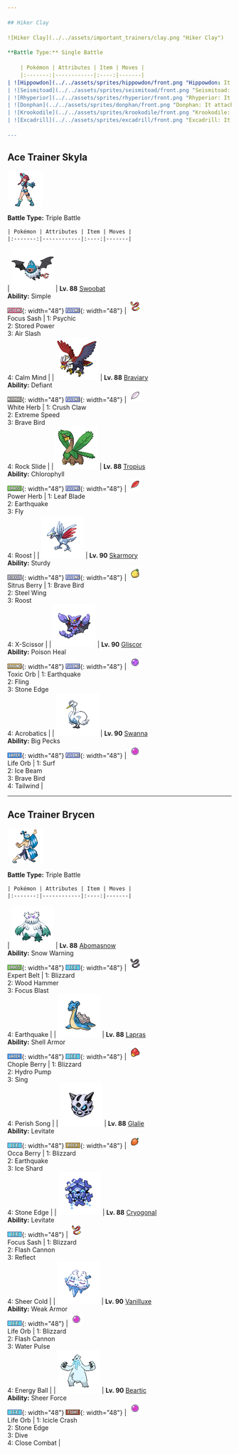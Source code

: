 ```yaml
---

## Hiker Clay

![Hiker Clay](../../assets/important_trainers/clay.png "Hiker Clay")

**Battle Type:** Single Battle

    | Pokémon | Attributes | Item | Moves |
    |:-------:|------------|:----:|-------|
| ![Hippowdon](../../assets/sprites/hippowdon/front.png "Hippowdon: It is surprisingly quick to anger. It holds its mouth agape as a display of its strength.") | **Lv. 88** [Hippowdon](../../pokemon/hippowdon.md/)<br>**Ability:** <span class="tooltip" title="The Pokémon summons a sandstorm in battle.">Sand Stream</span><br>![ground](../../assets/types/ground.png "Ground"){: width="48"} | ![Passho Berry](../../assets/items/passho-berry.png "Passho Berry")<br><span class="tooltip" title="Weakens a supereffective Water-type attack against the holding Pokémon.">Passho Berry</span> | 1: <span class='tooltip' title='The user sets off an earthquake that strikes those around it.'>Earthquake</span><br>2: <span class='tooltip' title='The user slacks off, restoring its own HP by up to half of its maximum HP.'>Slack Off</span><br>3: <span class='tooltip' title='The user stabs the foe with sharpened stones from below. It has a high critical-hit ratio.'>Stone Edge</span><br>4: <span class='tooltip' title='The user crunches up the target with sharp fangs. It may also lower the target’s Defense stat.'>Crunch</span> |
| ![Seismitoad](../../assets/sprites/seismitoad/front.png "Seismitoad: They shoot paralyzing liquid from their head bumps. They use vibration to hurt their opponents.") | **Lv. 88** [Seismitoad](../../pokemon/seismitoad.md/)<br>**Ability:** <span class="tooltip" title="Restores HP if hit by a Water-type move.">Water Absorb</span><br>![water](../../assets/types/water.png "Water"){: width="48"} ![ground](../../assets/types/ground.png "Ground"){: width="48"} | ![Rindo Berry](../../assets/items/rindo-berry.png "Rindo Berry")<br><span class="tooltip" title="Weakens a supereffective Grass-type attack against the holding Pokémon.">Rindo Berry</span> | 1: <span class='tooltip' title='The user sets off an earthquake that strikes those around it.'>Earthquake</span><br>2: <span class='tooltip' title='The user attacks by shooting muddy water at the opposing team. It may also lower the targets’ accuracy.'>Muddy Water</span><br>3: <span class='tooltip' title='The user snares the target with grass and trips it. The heavier the target, the greater the damage.'>Grass Knot</span><br>4: <span class='tooltip' title='An energy-draining punch. The user’s HP is restored by half the damage taken by the target.'>Drain Punch</span> |
| ![Rhyperior](../../assets/sprites/rhyperior/front.png "Rhyperior: It can launch a rock held in its hand like a missile by tightening then expanding muscles instantly.") | **Lv. 88** [Rhyperior](../../pokemon/rhyperior.md/)<br>**Ability:** <span class="tooltip" title="Reduces damage from supereffective attacks.">Solid Rock</span><br>![ground](../../assets/types/ground.png "Ground"){: width="48"} ![rock](../../assets/types/rock.png "Rock"){: width="48"} | ![Life Orb](../../assets/items/life-orb.png "Life Orb")<br><span class="tooltip" title="An item to be held by a Pokémon. It boosts the power of moves, but at the cost of some HP on each hit.">Life Orb</span> | 1: <span class='tooltip' title='The user sets off an earthquake that strikes those around it.'>Earthquake</span><br>2: <span class='tooltip' title='The user stabs the foe with sharpened stones from below. It has a high critical-hit ratio.'>Stone Edge</span><br>3: <span class='tooltip' title='Using its tough and impressive horn, the user rams into the target with no letup.'>Megahorn</span><br>4: <span class='tooltip' title='The user attacks the target with great power. However, it also lowers the user’s Attack and Defense.'>Superpower</span> |
| ![Donphan](../../assets/sprites/donphan/front.png "Donphan: It attacks by curling up, then rolling into its foe. It can blow apart a house in one hit.") | **Lv. 88** [Donphan](../../pokemon/donphan.md/)<br>**Ability:** <span class="tooltip" title="It cannot be knocked out with one hit.">Sturdy</span><br>![ground](../../assets/types/ground.png "Ground"){: width="48"} | ![Custap Berry](../../assets/items/custap-berry.png "Custap Berry")<br><span class="tooltip" title="If held by a Pokémon, it gets to move first just once in a pinch.">Custap Berry</span> | 1: <span class='tooltip' title='The user sets off an earthquake that strikes those around it.'>Earthquake</span><br>2: <span class='tooltip' title='The user flash freezes chunks of ice and hurls them at the target. This move always goes first.'>Ice Shard</span><br>3: <span class='tooltip' title='An attack move that cuts down the target’s HP to equal the user’s HP.'>Endeavor</span><br>4: <span class='tooltip' title='The user stabs the foe with sharpened stones from below. It has a high critical-hit ratio.'>Stone Edge</span> |
| ![Krookodile](../../assets/sprites/krookodile/front.png "Krookodile: They never allow prey to escape. Their jaws are so powerful, they can crush the body of an automobile.") | **Lv. 88** [Krookodile](../../pokemon/krookodile.md/)<br>**Ability:** <span class="tooltip" title="Lowers the foe’s Attack stat.">Intimidate</span><br>![ground](../../assets/types/ground.png "Ground"){: width="48"} ![dark](../../assets/types/dark.png "Dark"){: width="48"} | ![Chople Berry](../../assets/items/chople-berry.png "Chople Berry")<br><span class="tooltip" title="Weakens a supereffective Fighting-type attack against the holding Pokémon.">Chople Berry</span> | 1: <span class='tooltip' title='The user sets off an earthquake that strikes those around it.'>Earthquake</span><br>2: <span class='tooltip' title='The user crunches up the target with sharp fangs. It may also lower the target’s Defense stat.'>Crunch</span><br>3: <span class='tooltip' title='The user stabs the foe with sharpened stones from below. It has a high critical-hit ratio.'>Stone Edge</span><br>4: <span class='tooltip' title='The user rampages and attacks for two to three turns. It then becomes confused, however.'>Outrage</span> |
| ![Excadrill](../../assets/sprites/excadrill/front.png "Excadrill: It can help in tunnel construction. Its drill has evolved into steel strong enough to bore through iron plates.") | **Lv. 90** [Excadrill](../../pokemon/excadrill.md/)<br>**Ability:** <span class="tooltip" title="Boosts the Pokémon’s Speed in a sandstorm.">Sand Rush</span><br>![ground](../../assets/types/ground.png "Ground"){: width="48"} ![steel](../../assets/types/steel.png "Steel"){: width="48"} | ![Air Balloon](../../assets/items/air-balloon.png "Air Balloon")<br><span class="tooltip" title="When held by a Pokémon, the Pokémon will float into the air. When the holder is attacked, this item will burst.">Air Balloon</span> | 1: <span class='tooltip' title='The user sets off an earthquake that strikes those around it.'>Earthquake</span><br>2: <span class='tooltip' title='Large boulders are hurled at the opposing team to inflict damage. It may also make the targets flinch.'>Rock Slide</span><br>3: <span class='tooltip' title='The user slashes at the target by crossing its scythes or claws as if they were a pair of scissors.'>X-Scissor</span><br>4: <span class='tooltip' title='The user crashes into its target while rotating its body like a drill. Critical hits land more easily.'>Horn Drill</span> |

---
```


## Ace Trainer Skyla

![Ace Trainer Skyla](../../assets/important_trainers/skyla.png "Ace Trainer Skyla")

**Battle Type:** Triple Battle

    | Pokémon | Attributes | Item | Moves |
    |:-------:|------------|:----:|-------|
| ![Swoobat](../../assets/sprites/swoobat/front.png "Swoobat: It emits sound waves of various frequencies from its nose, including some powerful enough to destroy rocks.") | **Lv. 88** [Swoobat](../../pokemon/swoobat.md/)<br>**Ability:** <span class="tooltip" title="The Pokémon is prone to wild stat changes.">Simple</span><br>![psychic](../../assets/types/psychic.png "Psychic"){: width="48"} ![flying](../../assets/types/flying.png "Flying"){: width="48"} | ![Focus Sash](../../assets/items/focus-sash.png "Focus Sash")<br><span class="tooltip" title="An item to be held by a Pokémon. If it has full HP, the holder will endure one potential KO attack, leaving 1 HP.">Focus Sash</span> | 1: <span class='tooltip' title='The target is hit by a strong telekinetic force. It may also reduce the target’s Sp. Def stat.'>Psychic</span><br>2: <span class='tooltip' title='The user attacks the target with stored power. The more the user’s stats are raised, the greater the damage.'>Stored Power</span><br>3: <span class='tooltip' title='The user attacks with a blade of air that slices even the sky. It may also make the target flinch.'>Air Slash</span><br>4: <span class='tooltip' title='The user quietly focuses its mind and calms its spirit to raise its Sp. Atk and Sp. Def stats.'>Calm Mind</span> |
| ![Braviary](../../assets/sprites/braviary/front.png "Braviary: They fight for their friends without any thought about danger to themselves. One can carry a car while flying.") | **Lv. 88** [Braviary](../../pokemon/braviary.md/)<br>**Ability:** <span class="tooltip" title="When its stats are lowered its Attack increases.">Defiant</span><br>![normal](../../assets/types/normal.png "Normal"){: width="48"} ![flying](../../assets/types/flying.png "Flying"){: width="48"} | ![White Herb](../../assets/items/white-herb.png "White Herb")<br><span class="tooltip" title="An item to be held by a Pokémon. It restores any lowered stat in battle. It can be used only once.">White Herb</span> | 1: <span class='tooltip' title='The user slashes the target with hard and sharp claws. It may also lower the target’s Defense.'>Crush Claw</span><br>2: <span class='tooltip' title='The user charges the target at blinding speed. This attack always goes before any other move.'>Extreme Speed</span><br>3: <span class='tooltip' title='The user tucks in its wings and charges from a low altitude. The user also takes serious damage.'>Brave Bird</span><br>4: <span class='tooltip' title='Large boulders are hurled at the opposing team to inflict damage. It may also make the targets flinch.'>Rock Slide</span> |
| ![Tropius](../../assets/sprites/tropius/front.png "Tropius: Delicious fruits grew out from around its neck because it always ate the same kind of fruit.") | **Lv. 88** [Tropius](../../pokemon/tropius.md/)<br>**Ability:** <span class="tooltip" title="Boosts the Pokémon’s Speed in sunshine.">Chlorophyll</span><br>![grass](../../assets/types/grass.png "Grass"){: width="48"} ![flying](../../assets/types/flying.png "Flying"){: width="48"} | ![Power Herb](../../assets/items/power-herb.png "Power Herb")<br><span class="tooltip" title="A single-use item to be held by a Pokémon. It allows the immediate use of a move that charges on the first turn.">Power Herb</span> | 1: <span class='tooltip' title='The user handles a sharp leaf like a sword and attacks by cutting its target. Critical hits land more easily.'>Leaf Blade</span><br>2: <span class='tooltip' title='The user sets off an earthquake that strikes those around it.'>Earthquake</span><br>3: <span class='tooltip' title='The user soars, then strikes its target on the second turn. It can also be used for flying to any familiar town.'>Fly</span><br>4: <span class='tooltip' title='The user lands and rests its body. It restores the user’s HP by up to half of its max HP.'>Roost</span> |
| ![Skarmory](../../assets/sprites/skarmory/front.png "Skarmory: Despite being clad entirely in iron-hard armor, it flies at speeds over 180 mph.") | **Lv. 90** [Skarmory](../../pokemon/skarmory.md/)<br>**Ability:** <span class="tooltip" title="It cannot be knocked out with one hit.">Sturdy</span><br>![steel](../../assets/types/steel.png "Steel"){: width="48"} ![flying](../../assets/types/flying.png "Flying"){: width="48"} | ![Sitrus Berry](../../assets/items/sitrus-berry.png "Sitrus Berry")<br><span class="tooltip" title="If held by a Pokémon, it heals the user’s HP a little.">Sitrus Berry</span> | 1: <span class='tooltip' title='The user tucks in its wings and charges from a low altitude. The user also takes serious damage.'>Brave Bird</span><br>2: <span class='tooltip' title='The target is hit with wings of steel. It may also raise the user’s Defense stat.'>Steel Wing</span><br>3: <span class='tooltip' title='The user lands and rests its body. It restores the user’s HP by up to half of its max HP.'>Roost</span><br>4: <span class='tooltip' title='The user slashes at the target by crossing its scythes or claws as if they were a pair of scissors.'>X-Scissor</span> |
| ![Gliscor](../../assets/sprites/gliscor/front.png "Gliscor: If it succeeds in catching even a faint breeze properly, it can circle the globe without flapping once.") | **Lv. 90** [Gliscor](../../pokemon/gliscor.md/)<br>**Ability:** <span class="tooltip" title="Restores HP if the Pokémon is poisoned.">Poison Heal</span><br>![ground](../../assets/types/ground.png "Ground"){: width="48"} ![flying](../../assets/types/flying.png "Flying"){: width="48"} | ![Toxic Orb](../../assets/items/toxic-orb.png "Toxic Orb")<br><span class="tooltip" title="An item to be held by a Pokémon. It is a bizarre orb that badly poisons the holder in battle.">Toxic Orb</span> | 1: <span class='tooltip' title='The user sets off an earthquake that strikes those around it.'>Earthquake</span><br>2: <span class='tooltip' title='The user flings its held item at the target to attack. Its power and effects depend on the item.'>Fling</span><br>3: <span class='tooltip' title='The user stabs the foe with sharpened stones from below. It has a high critical-hit ratio.'>Stone Edge</span><br>4: <span class='tooltip' title='The user nimbly strikes the target. If the user is not holding an item, this attack inflicts massive damage.'>Acrobatics</span> |
| ![Swanna](../../assets/sprites/swanna/front.png "Swanna: Swanna start to dance at dusk. The one dancing in the middle is the leader of the flock.") | **Lv. 90** [Swanna](../../pokemon/swanna.md/)<br>**Ability:** <span class="tooltip" title="Protects the Pokémon from Defense-lowering attacks.">Big Pecks</span><br>![water](../../assets/types/water.png "Water"){: width="48"} ![flying](../../assets/types/flying.png "Flying"){: width="48"} | ![Life Orb](../../assets/items/life-orb.png "Life Orb")<br><span class="tooltip" title="An item to be held by a Pokémon. It boosts the power of moves, but at the cost of some HP on each hit.">Life Orb</span> | 1: <span class='tooltip' title='It swamps the area around the user with a giant wave. It can also be used for crossing water.'>Surf</span><br>2: <span class='tooltip' title='The target is struck with an icy-cold beam of energy. It may also freeze the target solid.'>Ice Beam</span><br>3: <span class='tooltip' title='The user tucks in its wings and charges from a low altitude. The user also takes serious damage.'>Brave Bird</span><br>4: <span class='tooltip' title='The user whips up a turbulent whirlwind that ups the Speed of all party Pokémon for four turns.'>Tailwind</span> |

---

## Ace Trainer Brycen

![Ace Trainer Brycen](../../assets/important_trainers/brycen.png "Ace Trainer Brycen")

**Battle Type:** Triple Battle

    | Pokémon | Attributes | Item | Moves |
    |:-------:|------------|:----:|-------|
| ![Abomasnow](../../assets/sprites/abomasnow/front.png "Abomasnow: They appear when the snow flowers bloom. When the petals fall, they retreat to places unknown again.") | **Lv. 88** [Abomasnow](../../pokemon/abomasnow.md/)<br>**Ability:** <span class="tooltip" title="The Pokémon summons a hailstorm in battle.">Snow Warning</span><br>![grass](../../assets/types/grass.png "Grass"){: width="48"} ![ice](../../assets/types/ice.png "Ice"){: width="48"} | ![Expert Belt](../../assets/items/expert-belt.png "Expert Belt")<br><span class="tooltip" title="An item to be held by a Pokémon. It is a well-worn belt that slightly boosts the power of supereffective moves.">Expert Belt</span> | 1: <span class='tooltip' title='A howling blizzard is summoned to strike the opposing team. It may also freeze them solid.'>Blizzard</span><br>2: <span class='tooltip' title='The user slams its rugged body into the target to attack. The user also sustains serious damage.'>Wood Hammer</span><br>3: <span class='tooltip' title='The user heightens its mental focus and unleashes its power. It may also lower the target’s Sp. Def.'>Focus Blast</span><br>4: <span class='tooltip' title='The user sets off an earthquake that strikes those around it.'>Earthquake</span> |
| ![Lapras](../../assets/sprites/lapras/front.png "Lapras: It loves crossing the sea with people and Pokémon on its back. It understands human speech.") | **Lv. 88** [Lapras](../../pokemon/lapras.md/)<br>**Ability:** <span class="tooltip" title="The Pokémon is protected against critical hits.">Shell Armor</span><br>![water](../../assets/types/water.png "Water"){: width="48"} ![ice](../../assets/types/ice.png "Ice"){: width="48"} | ![Chople Berry](../../assets/items/chople-berry.png "Chople Berry")<br><span class="tooltip" title="Weakens a supereffective Fighting-type attack against the holding Pokémon.">Chople Berry</span> | 1: <span class='tooltip' title='A howling blizzard is summoned to strike the opposing team. It may also freeze them solid.'>Blizzard</span><br>2: <span class='tooltip' title='The target is blasted by a huge volume of water launched under great pressure.'>Hydro Pump</span><br>3: <span class='tooltip' title='A soothing lullaby is sung in a calming voice that puts the target into a deep slumber.'>Sing</span><br>4: <span class='tooltip' title='Any Pokémon that hears this song faints in three turns, unless it switches out of battle.'>Perish Song</span> |
| ![Glalie](../../assets/sprites/glalie/front.png "Glalie: It prevents prey from escaping by instantaneously freezing moisture in the air.") | **Lv. 88** [Glalie](../../pokemon/glalie.md/)<br>**Ability:** <span class="tooltip" title="Gives full immunity to all Ground-type moves.">Levitate</span><br>![ice](../../assets/types/ice.png "Ice"){: width="48"} ![rock](../../assets/types/rock.png "Rock"){: width="48"} | ![Occa Berry](../../assets/items/occa-berry.png "Occa Berry")<br><span class="tooltip" title="Weakens a supereffective Fire-type attack against the holding Pokémon.">Occa Berry</span> | 1: <span class='tooltip' title='A howling blizzard is summoned to strike the opposing team. It may also freeze them solid.'>Blizzard</span><br>2: <span class='tooltip' title='The user sets off an earthquake that strikes those around it.'>Earthquake</span><br>3: <span class='tooltip' title='The user flash freezes chunks of ice and hurls them at the target. This move always goes first.'>Ice Shard</span><br>4: <span class='tooltip' title='The user stabs the foe with sharpened stones from below. It has a high critical-hit ratio.'>Stone Edge</span> |
| ![Cryogonal](../../assets/sprites/cryogonal/front.png "Cryogonal: When its body temperature goes up, it turns into steam and vanishes. When its temperature lowers, it returns to ice.") | **Lv. 88** [Cryogonal](../../pokemon/cryogonal.md/)<br>**Ability:** <span class="tooltip" title="Gives full immunity to all Ground-type moves.">Levitate</span><br>![ice](../../assets/types/ice.png "Ice"){: width="48"} | ![Focus Sash](../../assets/items/focus-sash.png "Focus Sash")<br><span class="tooltip" title="An item to be held by a Pokémon. If it has full HP, the holder will endure one potential KO attack, leaving 1 HP.">Focus Sash</span> | 1: <span class='tooltip' title='A howling blizzard is summoned to strike the opposing team. It may also freeze them solid.'>Blizzard</span><br>2: <span class='tooltip' title='The user gathers all its light energy and releases it at once. It may also lower the target’s Sp. Def stat.'>Flash Cannon</span><br>3: <span class='tooltip' title='A wondrous wall of light is put up to suppress damage from physical attacks for five turns.'>Reflect</span><br>4: <span class='tooltip' title='The target is attacked with a blast of absolute-zero cold. The target instantly faints if it hits.'>Sheer Cold</span> |
| ![Vanilluxe](../../assets/sprites/vanilluxe/front.png "Vanilluxe: Swallowing large amounts of water, they make snow clouds inside their bodies and attack their foes with violent blizzards.") | **Lv. 90** [Vanilluxe](../../pokemon/vanilluxe.md/)<br>**Ability:** <span class="tooltip" title="Physical attacks lower Defense and raise Speed.">Weak Armor</span><br>![ice](../../assets/types/ice.png "Ice"){: width="48"} | ![Life Orb](../../assets/items/life-orb.png "Life Orb")<br><span class="tooltip" title="An item to be held by a Pokémon. It boosts the power of moves, but at the cost of some HP on each hit.">Life Orb</span> | 1: <span class='tooltip' title='A howling blizzard is summoned to strike the opposing team. It may also freeze them solid.'>Blizzard</span><br>2: <span class='tooltip' title='The user gathers all its light energy and releases it at once. It may also lower the target’s Sp. Def stat.'>Flash Cannon</span><br>3: <span class='tooltip' title='The user attacks the target with a pulsing blast of water. It may also confuse the target.'>Water Pulse</span><br>4: <span class='tooltip' title='The user draws power from nature and fires it at the target. It may also lower the target’s Sp. Def.'>Energy Ball</span> |
| ![Beartic](../../assets/sprites/beartic/front.png "Beartic: It can make its breath freeze at will. Very able in the water, it swims around in northern seas and catches prey.") | **Lv. 90** [Beartic](../../pokemon/beartic.md/)<br>**Ability:** <span class="tooltip" title="Removes added effects to increase move damage.">Sheer Force</span><br>![ice](../../assets/types/ice.png "Ice"){: width="48"} ![fighting](../../assets/types/fighting.png "Fighting"){: width="48"} | ![Life Orb](../../assets/items/life-orb.png "Life Orb")<br><span class="tooltip" title="An item to be held by a Pokémon. It boosts the power of moves, but at the cost of some HP on each hit.">Life Orb</span> | 1: <span class='tooltip' title='The user attacks by harshly dropping an icicle onto the target. It may also make the target flinch.'>Icicle Crash</span><br>2: <span class='tooltip' title='The user stabs the foe with sharpened stones from below. It has a high critical-hit ratio.'>Stone Edge</span><br>3: <span class='tooltip' title='Diving on the first turn, the user floats up and attacks on the second turn. It can be used to dive deep in the ocean.'>Dive</span><br>4: <span class='tooltip' title='The user fights the target up close without guarding itself. It also cuts the user’s Defense and Sp. Def.'>Close Combat</span> |


